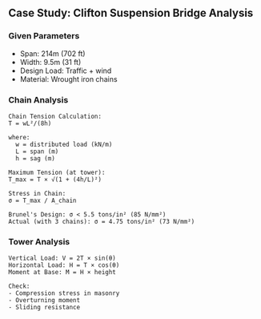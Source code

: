## Case Study: Clifton Suspension Bridge Analysis

### Given Parameters
- Span: 214m (702 ft)
- Width: 9.5m (31 ft)
- Design Load: Traffic + wind
- Material: Wrought iron chains

### Chain Analysis
```
Chain Tension Calculation:
T = wL²/(8h)

where:
  w = distributed load (kN/m)
  L = span (m)
  h = sag (m)

Maximum Tension (at tower):
T_max = T × √(1 + (4h/L)²)

Stress in Chain:
σ = T_max / A_chain

Brunel's Design: σ < 5.5 tons/in² (85 N/mm²)
Actual (with 3 chains): σ = 4.75 tons/in² (73 N/mm²)
```

### Tower Analysis
```
Vertical Load: V = 2T × sin(θ)
Horizontal Load: H = T × cos(θ)
Moment at Base: M = H × height

Check:
- Compression stress in masonry
- Overturning moment
- Sliding resistance
```

